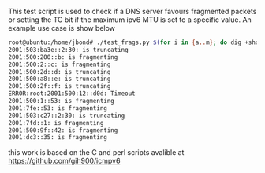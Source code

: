 This test script is used to check if a DNS server favours fragmented packets or setting the TC bit if the maximum ipv6 MTU is set to a specific value.  An example use case is show below


```bash
root@ubuntu:/home/jbond# ./test_frags.py $(for i in {a..m}; do dig +short aaaa ${i}.root-servers.net ; done)
2001:503:ba3e::2:30: is truncating
2001:500:200::b: is fragmenting
2001:500:2::c: is fragmenting
2001:500:2d::d: is truncating
2001:500:a8::e: is truncating
2001:500:2f::f: is truncating
ERROR:root:2001:500:12::d0d: Timeout
2001:500:1::53: is fragmenting
2001:7fe::53: is fragmenting
2001:503:c27::2:30: is truncating
2001:7fd::1: is fragmenting
2001:500:9f::42: is fragmenting
2001:dc3::35: is fragmenting
```


this work is based on the C and perl scripts avalible at https://github.com/gih900/icmpv6
